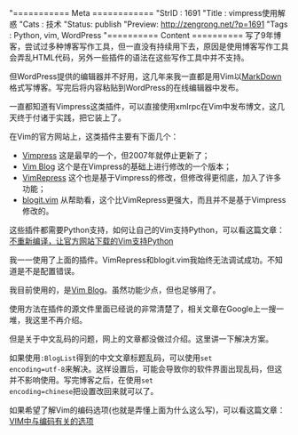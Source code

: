 "=========== Meta ============
"StrID : 1691
"Title : vimpress使用解惑
"Cats  : 技术
"Status: publish
"Preview: http://zengrong.net/?p=1691
"Tags  : Python, vim, WordPress
"========== Content ==========
写了9年博客，尝试过多种博客写作工具，但一直没有持续用下去，原因是使用博客写作工具会弄乱HTML代码，另外一些插件的语法在这些写作工具中并不支持。

但WordPress提供的编辑器并不好用，这几年来我一直都是用Vim以<a href="http://daringfireball.net/projects/markdown/">MarkDown</a>格式写博客。写完后将内容粘贴到WordPress的在线编辑器中发布。

一直都知道有Vimpress这类插件，可以直接使用xmlrpc在Vim中发布博文，这几天终于付诸于实践，把它装上了。

在Vim的官方网站上，这类插件主要有下面几个：

<ul>
<li><a href="http://www.vim.org/scripts/script.php?script_id=1953">Vimpress</a>
这是最早的一个，但2007年就停止更新了；</li>
<li><a href="http://www.vim.org/scripts/script.php?script_id=3475">Vim Blog</a>
这个是在Vimpress的基础上进行修改的一个版本；</li>
<li><a href="http://www.vim.org/scripts/script.php?script_id=3510">VimRepress</a>
这个也是基于Vimpress的修改，但修改得更彻底，加入了许多功能；</li>
<li><a href="http://www.vim.org/scripts/script.php?script_id=2582">blogit.vim</a>
从帮助看，这个比VimRepress更强大，而且并不是基于Vimpress修改的。</li>
</ul>

这些插件都需要Python支持，如何让自己的Vim支持Python，可以看这篇文章：<a href="http://zengrong.net/post/1690.htm">不重新编译，让官方网站下载的Vim支持Python</a>

<!--more-->
我一一使用了上面的插件。VimRepress和blogit.vim我始终无法调试成功。不知道是不是配置错误。

我目前使用的，是<a href="http://www.vim.org/scripts/script.php?script_id=3475">Vim Blog</a>。虽然功能少点，但也足够用了。

使用方法在插件的源文件里面已经说的非常清楚了，相关文章在Google上一搜一堆，我这里不再介绍。

但是关于中文乱码的问题，网上的文章都没做过介绍。这里讲一下解决方案。

如果使用<code>:BlogList</code>得到的中文文章标题乱码，可以使用<code>set encoding=utf-8</code>来解决。这样设置后，可能会导致你的软件界面出现乱码，但这并不影响使用。写完博客之后，在使用<code>set encoding=chinese</code>把设置改回来就可以了。

如果希望了解Vim的编码选项(也就是弄懂上面为什么这么写)，可以看这篇文章：<a href="http://zengrong.net/post/1023.htm">VIM中与编码有关的选项</a>
